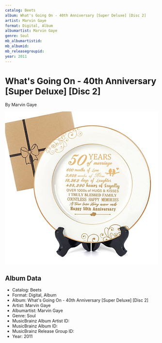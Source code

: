 ```yaml
---
catalog: Beets
album: What's Going On - 40th Anniversary [Super Deluxe] [Disc 2]
artist: Marvin Gaye
format: Digital, Album
albumartist: Marvin Gaye
genre: Soul
mb_albumartistid: 
mb_albumid: 
mb_releasegroupid: 
year: 2011
---
```


# What's Going On - 40th Anniversary [Super Deluxe] [Disc 2]

By Marvin Gaye

![](../../assets/beetscovers/Marvin_Gaye-Whats_Going_On_-_40th_Anniversary_[Super_Deluxe]_[Disc_2].jpg)

## Album Data

- Catalog: Beets
- Format: Digital, Album
- Album: What's Going On - 40th Anniversary [Super Deluxe] [Disc 2]
- Artist: Marvin Gaye
- Albumartist: Marvin Gaye
- Genre: Soul
- MusicBrainz Album Artist ID: 
- MusicBrainz Album ID: 
- MusicBrainz Release Group ID: 
- Year: 2011

